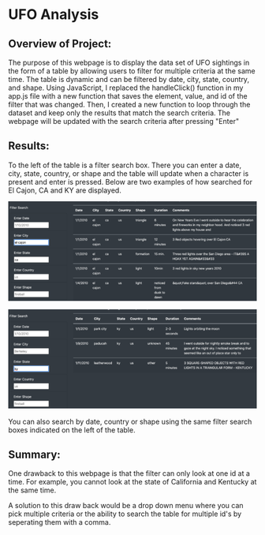# UFO Analysis

## Overview of Project: 

The purpose of this webpage is to display the data set of UFO sightings in the form of a table by allowing users to filter for multiple criteria at the same time. The table is dynamic and can be filtered by date, city, state, country, and shape. Using JavaScript, I replaced the handleClick() function in my app.js file with a new function that saves the element, value, and id of the filter that was changed. Then, I created a new function to loop through the dataset and keep only the results that match the search criteria. The webpage will be updated with the search criteria after pressing "Enter"

## Results: 

To the left of the table is a filter search box. There you can enter a date, city, state, country, or shape and the table will update when a character is present and enter is pressed. Below are two examples of how searched for El Cajon, CA and KY are displayed.

![alt text](https://github.com/lyozamp/UFOs/blob/main/images/CA.png)

![alt text](https://github.com/lyozamp/UFOs/blob/main/images/KY.png) 

You can also search by date, country or shape using the same filter search boxes indicated on the left of the table. 

## Summary: 

One drawback to this webpage is that the filter can only look at one id at a time. For example, you cannot look at the state of California and Kentucky at the same time.

A solution to this draw back would be a drop down menu where you can pick multiple criteria or the ability to search the table for multiple id's by seperating them with a comma. 
